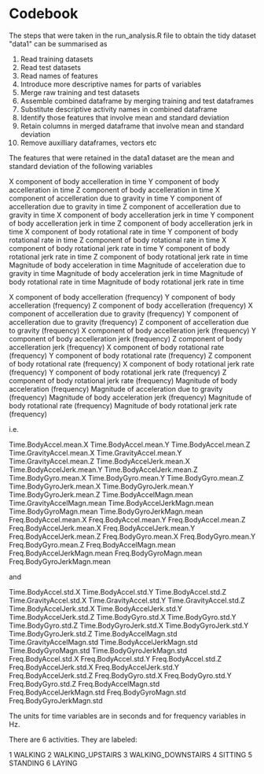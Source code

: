 Codebook 
=================

The steps that were taken in the run_analysis.R file to obtain the tidy dataset "data1" can be 
summarised as 

1. Read training datasets
2. Read test datasets
3. Read names of features
4. Introduce more descriptive names for parts of variables
5. Merge raw training and test datasets
6. Assemble combined dataframe by merging training and test dataframes
7. Substitute descriptive activity names in combined dataframe
8. Identify those features that involve mean and standard deviation 
9. Retain columns in merged dataframe that involve mean and standard deviation
10. Remove auxilliary dataframes, vectors etc

The features that were retained in the data1 dataset are the mean and standard deviation of 
the following variables

X component of body accelleration in time
Y component of body accelleration in time
Z component of body accelleration in time
X component of accelleration due to gravity in time
Y component of accelleration due to gravity in time
Z component of accelleration due to gravity in time
X component of body accelleration jerk in time
Y component of body accelleration jerk in time
Z component of body accelleration jerk in time
X component of body rotational rate in time
Y component of body rotational rate in time
Z component of body rotational rate in time
X component of body rotational jerk rate in time
Y component of body rotational jerk rate in time
Z component of body rotational jerk rate in time
Magnitude of body acceleration in time
Magnitude of acceleration due to gravity in time
Magnitude of body acceleration jerk in time
Magnitude of body rotational rate in time
Magnitude of body rotational jerk rate in time

X component of body accelleration (frequency)
Y component of body accelleration (frequency)
Z component of body accelleration (frequency)
X component of accelleration due to gravity (frequency)
Y component of accelleration due to gravity (frequency)
Z component of accelleration due to gravity (frequency)
X component of body accelleration jerk (frequency)
Y component of body accelleration jerk (frequency)
Z component of body accelleration jerk (frequency)
X component of body rotational rate (frequency)
Y component of body rotational rate (frequency)
Z component of body rotational rate (frequency)
X component of body rotational jerk rate (frequency)
Y component of body rotational jerk rate (frequency)
Z component of body rotational jerk rate (frequency)
Magnitude of body acceleration (frequency)
Magnitude of acceleration due to gravity (frequency)
Magnitude of body acceleration jerk (frequency)
Magnitude of body rotational rate (frequency)
Magnitude of body rotational jerk rate (frequency)

i.e.

Time.BodyAccel.mean.X
Time.BodyAccel.mean.Y
Time.BodyAccel.mean.Z
Time.GravityAccel.mean.X
Time.GravityAccel.mean.Y
Time.GravityAccel.mean.Z
Time.BodyAccelJerk.mean.X
Time.BodyAccelJerk.mean.Y
Time.BodyAccelJerk.mean.Z
Time.BodyGyro.mean.X
Time.BodyGyro.mean.Y
Time.BodyGyro.mean.Z
Time.BodyGyroJerk.mean.X
Time.BodyGyroJerk.mean.Y
Time.BodyGyroJerk.mean.Z
Time.BodyAccelMagn.mean
Time.GravityAccelMagn.mean
Time.BodyAccelJerkMagn.mean
Time.BodyGyroMagn.mean
Time.BodyGyroJerkMagn.mean
Freq.BodyAccel.mean.X
Freq.BodyAccel.mean.Y
Freq.BodyAccel.mean.Z
Freq.BodyAccelJerk.mean.X
Freq.BodyAccelJerk.mean.Y
Freq.BodyAccelJerk.mean.Z
Freq.BodyGyro.mean.X
Freq.BodyGyro.mean.Y
Freq.BodyGyro.mean.Z
Freq.BodyAccelMagn.mean
Freq.BodyAccelJerkMagn.mean
Freq.BodyGyroMagn.mean
Freq.BodyGyroJerkMagn.mean

and

Time.BodyAccel.std.X
Time.BodyAccel.std.Y
Time.BodyAccel.std.Z
Time.GravityAccel.std.X
Time.GravityAccel.std.Y
Time.GravityAccel.std.Z
Time.BodyAccelJerk.std.X
Time.BodyAccelJerk.std.Y
Time.BodyAccelJerk.std.Z
Time.BodyGyro.std.X
Time.BodyGyro.std.Y
Time.BodyGyro.std.Z
Time.BodyGyroJerk.std.X
Time.BodyGyroJerk.std.Y
Time.BodyGyroJerk.std.Z
Time.BodyAccelMagn.std
Time.GravityAccelMagn.std
Time.BodyAccelJerkMagn.std
Time.BodyGyroMagn.std
Time.BodyGyroJerkMagn.std
Freq.BodyAccel.std.X
Freq.BodyAccel.std.Y
Freq.BodyAccel.std.Z
Freq.BodyAccelJerk.std.X
Freq.BodyAccelJerk.std.Y
Freq.BodyAccelJerk.std.Z
Freq.BodyGyro.std.X
Freq.BodyGyro.std.Y
Freq.BodyGyro.std.Z
Freq.BodyAccelMagn.std
Freq.BodyAccelJerkMagn.std
Freq.BodyGyroMagn.std
Freq.BodyGyroJerkMagn.std

The units for time variables are in seconds and for frequency variables in Hz.

There are 6 activities. They are labeled:

1 WALKING
2 WALKING_UPSTAIRS
3 WALKING_DOWNSTAIRS
4 SITTING
5 STANDING
6 LAYING
